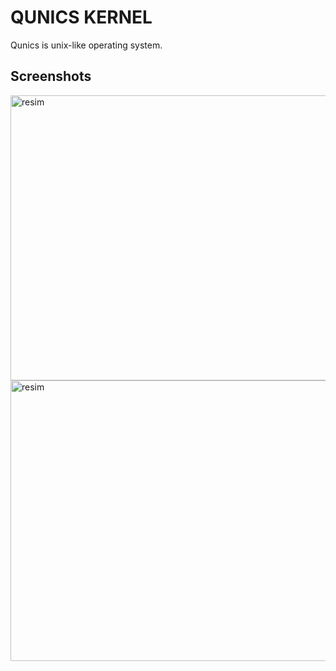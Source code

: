 # QUNICS KERNEL

Qunics is unix-like operating system.

## Screenshots
<img width="819" height="456" alt="resim" src="https://github.com/user-attachments/assets/3a771461-4d9b-4975-a29a-5588799c03b2" />
<img width="822" height="449" alt="resim" src="https://github.com/user-attachments/assets/0745882c-824d-4c89-afeb-bc059fb07380" />
